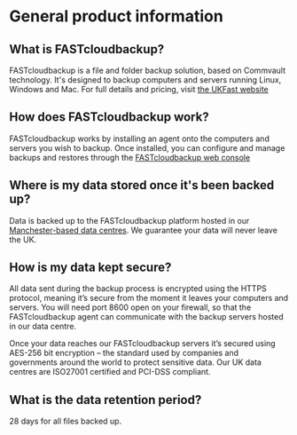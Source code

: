# General product information

## What is FASTcloudbackup?

FASTcloudbackup is a file and folder backup solution, based on Commvault technology.  It's designed to backup computers and servers running Linux, Windows and Mac.  For full details and pricing, visit [the UKFast website](https://www.ukfast.co.uk/fastcloudbackup.html)

## How does FASTcloudbackup work?

FASTcloudbackup works by installing an agent onto the computers and servers you wish to backup.  Once installed, you can configure and manage backups and restores through the [FASTcloudbackup web console](https://fcb.ukfast.co.uk) 

## Where is my data stored once it's been backed up?

Data is backed up to the FASTcloudbackup platform hosted in our [Manchester-based data centres](https://www.ukfast.co.uk/our-datacentres.html).  We guarantee your data will never leave the UK.

## How is my data kept secure?

All data sent during the backup process is encrypted using the HTTPS protocol, meaning it’s secure from the moment it leaves your computers and servers. You will need port 8600 open on your firewall, so that the FASTcloudbackup agent can communicate with the backup servers hosted in our data centre.

Once your data reaches our FASTcloudbackup servers it’s secured using AES-256 bit encryption – the standard used by companies and governments around the world to protect sensitive data. Our UK data centres are ISO27001 certified and PCI-DSS compliant.

## What is the data retention period?

28 days for all files backed up.  





